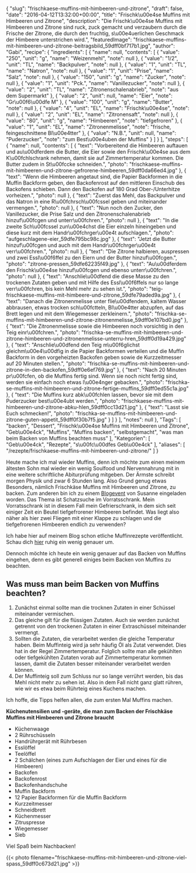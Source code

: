 {
    "slug": "frischkaese-muffins-mit-himbeeren-und-zitrone",
    "draft": false,
    "date": "2016-04-12T13:32:00+00:00",
    "title": "Frischk\u00e4se Muffins mit Himbeeren und  Zitrone",
    "description": "Die Frischk\u00e4se Muffins mit Himbeeren und Zitrone sind ruck, zuck gemacht und verzaubern durch die Frische der Zitrone, die durch den fruchtig, s\u00e4uerlichen Geschmack der Himbeere unterstrichen wird.",
    "featuredImage": "frischkaese-muffins-mit-himbeeren-und-zitrone-beitragsbild_59dff0bf717b1.jpg",
    "author": "Gabi",
    "recipe": {
        "ingredients": [
            {
                "name": null,
                "contents": [
                    {
                        "value": "250",
                        "unit": "g",
                        "name": "Weizenmehl",
                        "note": null
                    },
                    {
                        "value": "1\/2",
                        "unit": "TL",
                        "name": "Backpulver",
                        "note": null
                    },
                    {
                        "value": "1",
                        "unit": "TL",
                        "name": "Natron",
                        "note": null
                    },
                    {
                        "value": "1",
                        "unit": "Prise",
                        "name": "Salz",
                        "note": null
                    },
                    {
                        "value": "150",
                        "unit": "g",
                        "name": "Zucker",
                        "note": null
                    },
                    {
                        "value": "1",
                        "unit": "Pck.",
                        "name": "Vanillezucker",
                        "note": null
                    },
                    {
                        "value": "2",
                        "unit": "TL",
                        "name": "Zitronenschalenabrieb",
                        "note": "aus dem Supermarkt"
                    },
                    {
                        "value": "2",
                        "unit": null,
                        "name": "Eier",
                        "note": "Gr\u00f6\u00dfe M"
                    },
                    {
                        "value": "100",
                        "unit": "g",
                        "name": "Butter",
                        "note": null
                    },
                    {
                        "value": "4",
                        "unit": "EL",
                        "name": "Frischk\u00e4se",
                        "note": null
                    },
                    {
                        "value": "2",
                        "unit": "EL",
                        "name": "Zitronensaft",
                        "note": null
                    },
                    {
                        "value": "80",
                        "unit": "g",
                        "name": "Himbeeren",
                        "note": "tiefgefroren"
                    },
                    {
                        "value": "1",
                        "unit": "EL",
                        "name": "Zitronenmelisse",
                        "note": "frische, feingeschnittene Bl\u00e4tter"
                    },
                    {
                        "value": "N.B.",
                        "unit": null,
                        "name": "Puderzucker",
                        "note": "zum Best\u00e4uben der Muffins"
                    }
                ]
            }
        ],
        "steps": [
            {
                "name": null,
                "contents": [
                    {
                        "text": "Vorbereitend die Himbeeren auftauen und au\u00dferdem die Butter, die Eier sowie den Frischk\u00e4se aus dem K\u00fchlschrank nehmen, damit sie auf Zimmertemperatur kommen. Die Butter zudem in St\u00fccke schneiden.",
                        "photo": "frischkaese-muffins-mit-himbeeren-und-zitrone-gefrorene-himbeeren_59dff0da66ed4.jpg"
                    },
                    {
                        "text": "Wenn die Himbeeren angetaut sind, die Papier Backformen in die Muffin Backform geben, den Backofenrost auf den mittleren Einschub des Backofens schieben. Dann den Backofen auf 180 Grad Ober-\/Unterhitze vorheizen.",
                        "photo": null
                    },
                    {
                        "text": "Zuerst das Mehl, das Backpulver und das Natron in eine R\u00fchrsch\u00fcssel geben und miteinander vermengen.",
                        "photo": null
                    },
                    {
                        "text": "Nun noch den Zucker, den Vanillezucker, die Prise Salz und den Zitronenschalenabrieb hinzuf\u00fcgen und unterr\u00fchren.",
                        "photo": null
                    },
                    {
                        "text": "In die zweite Sch\u00fcssel zun\u00e4chst die Eier einzeln hineingeben und diese kurz mit dem Handr\u00fchrger\u00e4t aufschlagen.",
                        "photo": "aufgeschlagene-eier_59dfe795bc98c.jpg"
                    },
                    {
                        "text": "Jetzt die Butter hinzuf\u00fcgen und auch mit dem Handr\u00fchrger\u00e4t verr\u00fchren.",
                        "photo": null
                    },
                    {
                        "text": "Die Zitrone halbieren, auspressen und zwei Essl\u00f6ffel zu den Eiern und der Butter hinzuf\u00fcgen.",
                        "photo": "zitrone-pressen_59dfe62235f49.jpg"
                    },
                    {
                        "text": "Au\u00dferdem den Frischk\u00e4se hinzuf\u00fcgen und ebenso unterr\u00fchren.",
                        "photo": null
                    },
                    {
                        "text": "Anschlie\u00dfend die diese Masse zu den trockenen Zutaten geben und mit Hilfe des Essl\u00f6ffels nur so lange verr\u00fchren, bis kein Mehl mehr zu sehen ist.",
                        "photo": "teig-frischkaese-muffins-mit-himbeere-und-zitrone_59dfe79aded9a.jpg"
                    },
                    {
                        "text": "Danach die Zitronenmelisse unter flie\u00dfendem, kaltem Wasser abbrausen, etwas trocken sch\u00fctteln, Bl\u00e4tter abzupfen, auf das Brett legen und mit dem Wiegemesser zerkleinern.",
                        "photo": "frischka-se-muffins-mit-himbeeren-und-zitrone-zitronenmelisse_59dff0e107bd0.jpg"
                    },
                    {
                        "text": "Die Zitronenmelisse sowie die Himbeeren noch vorsichtig in den Teig einr\u00fchren.",
                        "photo": "frischka-se-muffins-mit-himbeeren-und-zitrone-himbeeren-und-zitronenmelisse-unterru-hren_59dff0d19a429.jpg"
                    },
                    {
                        "text": "Anschlie\u00dfend den Teig m\u00f6glichst gleichm\u00e4\u00dfig in die Papier Backformen verteilen und die Muffin Backform in den vorgeheizten Backofen geben sowie de Kurzzeitmesser auf 20  Minuten stellen.",
                        "photo": "frischka-se-muffins-mit-himbeeren-und-zitrone-in-den-backofen_59dff0e6ef769.jpg"
                    },
                    {
                        "text": "Nach 20 Minuten pr\u00fcfen, ob die Muffins fertig sind. Wenn sie noch nicht fertig sind, werden sie einfach noch etwas l\u00e4nger gebacken.",
                        "photo": "frischka-se-muffins-mit-himbeeren-und-zitrone-fertige-muffins_59dff0ed55c1a.jpg"
                    },
                    {
                        "text": "Die Muffins kurz abk\u00fchlen lassen, bevor sie mit dem Puderzucker best\u00e4ubt werden.",
                        "photo": "frischkaese-muffins-mit-himbeeren-und-zitrone-abku-hlen_59dff0cc13d21.jpg"
                    },
                    {
                        "text": "Lasst sie Euch schmecken!",
                        "photo": "frischka-se-muffins-mit-himbeeren-und-zitrone-guten-appetit_59dff0f30b7f5.jpg"
                    }
                ]
            }
        ],
        "notes": null
    },
    "Tags": [
        "backen",
        "Dessert",
        "Frischk\u00e4se Muffins mit Himbeeren und Zitrone",
        "Geb\u00e4ck",
        "Muffins",
        "Muffins backen",
        "selbstgemacht",
        "was man beim Backen von Muffins beachten muss"
    ],
    "Kategorien": [
        "Geb\u00e4ck",
        "Rezepte",
        "s\u00fc\u00dfes Geb\u00e4ck"
    ],
    "aliases": [
        "\/rezepte\/frischkaese-muffins-mit-himbeeren-und-zitrone\/"
    ]
}

Heute mache ich mal wieder Muffins, denn ich möchte zum einen meinem ältesten Sohn mal wieder ein wenig Soulfood und Nervennahrung mit in eine weitere schriftliche Abiturprüfung mitgeben. Der Ärmste schreibt morgen Physik und zwar 6 Stunden lang. Also Grund genug etwas Besonders, nämlich Frischkäse Muffins mit Himbeeren und Zitrone, zu backen. Zum anderen bin ich zu einem [Blogevent][1] von Susanne eingeladen worden. Das Thema ist Schatzsuche im Vorratsschrank. Mein Vorratsschrank ist in diesem Fall mein Gefrierschrank, in dem sich seit einiger Zeit ein Beutel tiefgefrorener Himbeeren befindet. Was liegt also näher als hier zwei Fliegen mit einer Klappe zu schlagen und die tiefgefrorenen Himbeeren endlich zu verwenden?

Ich habe hier auf meinem Blog schon etliche Muffinrezepte veröffentlicht. Schau dich [hier][2] ruhig ein wenig genauer um.

Dennoch möchte ich heute ein wenig genauer auf das Backen von Muffins eingehen, denn es gibt generell einiges beim Backen von Muffins zu beachten.

## Was muss man beim Backen von Muffins beachten?

 1. Zunächst einmal sollte man die trocknen Zutaten in einer Schüssel miteinander vermischen.
 2. Das gleiche gilt für die flüssigen Zutaten. Auch sie werden zunächst getrennt von den trockenen Zutaten in einer Extraschüssel miteinander vermengt.
 3. Sollten die Zutaten, die verarbeitet werden die gleiche Temperatur haben. Beim Muffinteig wird ja sehr häufig Öl als Zutat verwendet. Dies hat in der Regel Zimmertemperatur. Folglich sollte man alle gekühlten oder tiefgekühlten Zutaten vorab auf Zimmertemperatur kommen lassen, damit die Zutaten besser miteinander verarbeitet werden können.
 4. Der Muffinteig soll zum Schluss nur so lange verrührt werden, bis das Mehl nicht mehr zu sehen ist. Also in dem Fall nicht ganz glatt rühren, wie wir es etwa beim Rührteig eines Kuchens machen.

Ich hoffe, die Tipps helfen allen, die zum ersten Mal Muffins machen.

**Küchenutensilien und -geräte, die man zum Backen der Frischkäse Muffins mit Himbeeren und Zitrone braucht**

 * Küchenwaage
 * 2 Rührschüsseln
 * Handrührgerät mit Rührbesen
 * Esslöffel
 * Teelöffel
 * 2 Schälchen (eines zum Aufschlagen der Eier und eines für die Himbeeren)
 * Backofen
 * Backofenrost
 * Backofenhandschuhe
 * Muffin Backform
 * 12 Papier Backformen für die Muffin Backform
 * Kurzzeitmesser
 * Schneidbrett
 * Küchenmesser
 * Zitruspresse
 * Wiegemesser
 * Sieb

Viel Spaß beim Nachbacken!

{{< photo filename="frischkaese-muffins-mit-himbeeren-und-zitrone-viel-spass_59dff0c673d21.jpg" >}}

 [1]: https://magentratzerl.net/
 [2]: https://kochfokus.de/?s=muffins